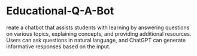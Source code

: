 # Educational-Q-A-Bot

reate a chatbot that assists students with learning by answering questions on various topics, explaining concepts, and providing additional resources. Users can ask questions in natural language, and ChatGPT can generate informative responses based on the input.
